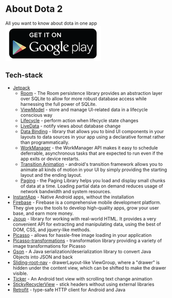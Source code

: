 # About Dota 2
All you want to know about dota in one app
![google play](google_play.png)

## Tech-stack
* [Jetpack](https://developer.android.com/jetpack)
    * [Room](https://developer.android.com/topic/libraries/architecture/room) - The Room persistence library provides an abstraction layer over SQLite to allow for more robust database access while harnessing the full power of SQLite.
    * [ViewModel](https://developer.android.com/topic/libraries/architecture/viewmodel) - store and manage UI-related data in a lifecycle conscious way
    * [Lifecycle](https://developer.android.com/topic/libraries/architecture/lifecycle) - perform action when lifecycle state changes
    * [LiveData](https://developer.android.com/topic/libraries/architecture/livedata) - notify views about database change
    * [Data Binding](https://developer.android.com/topic/libraries/data-binding) - library that allows you to bind UI components in your layouts to data sources in your app using a declarative format rather than programmatically.
    * [WorkManager](https://developer.android.com/reference/androidx/work/WorkManager) - the WorkManager API makes it easy to schedule deferrable, asynchronous tasks that are expected to run even if the app exits or device restarts.
    * [Transition Animation](https://developer.android.com/training/transitions) - android's transition framework allows you to animate all kinds of motion in your UI by simply providing the starting layout and the ending layout.
    * [Paging](https://developer.android.com/topic/libraries/architecture/paging/) - the Paging Library helps you load and display small chunks of data at a time. Loading partial data on demand reduces usage of network bandwidth and system resources.
* [InstantApp](https://developer.android.com/topic/google-play-instant) - Native Android apps, without the installation
* [Firebase](https://firebase.google.com/) - Firebase is a comprehensive mobile development platform. They give you the tools to develop high-quality apps, grow your user base, and earn more money.
* [Jsoup](https://jsoup.org/) - library for working with real-world HTML. It provides a very convenient API for extracting and manipulating data, using the best of DOM, CSS, and jquery-like methods.
* [Picasso](https://square.github.io/picasso/) - allows for hassle-free image loading in your application
* [Picasso-transformations](https://github.com/wasabeef/picasso-transformations)  - transformation library providing a variety of image transformations for Picasso
* [Gson](https://github.com/google/gson) - A Java serialization/deserialization library to convert Java Objects into JSON and back
* [Sliding-root-nav](https://github.com/yarolegovich/SlidingRootNav) - drawerLayout-like ViewGroup, where a "drawer" is hidden under the content view, which can be shifted to make the drawer visible.
* [Ticker](https://github.com/robinhood/ticker) - An Android text view with scrolling text change animation
* [StickyRecyclerView](https://stackoverflow.com/questions/32949971/how-can-i-make-sticky-headers-in-recyclerview-without-external-lib) - stick headers without using external libraries
* [Retrofit](https://square.github.io/retrofit/) - type-safe HTTP client for Android and Java
